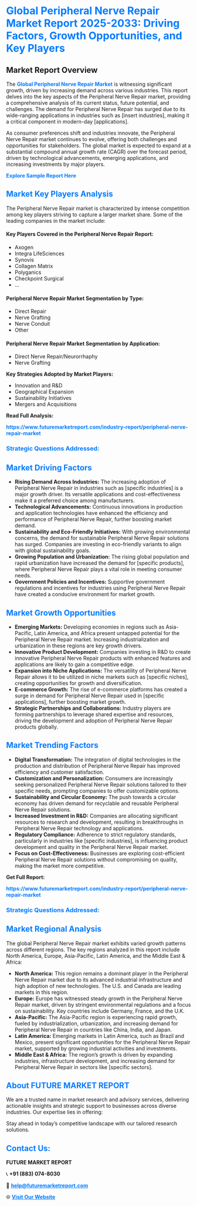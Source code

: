<h1 style="color: #007BFF;">Global Peripheral Nerve Repair Market Report 2025-2033: Driving Factors, Growth Opportunities, and Key Players</h1>

<section id="overview">
<h2>Market Report Overview</h2>
<p>The <a href="https://www.futuremarketreport.com/industry-report/peripheral-nerve-repair-market" style="color: #007BFF; text-decoration: none;"><strong>Global Peripheral Nerve Repair Market</strong></a> is witnessing significant growth, driven by increasing demand across various industries. This report delves into the key aspects of the Peripheral Nerve Repair market, providing a comprehensive analysis of its current status, future potential, and challenges. The demand for Peripheral Nerve Repair has surged due to its wide-ranging applications in industries such as [insert industries], making it a critical component in modern-day [applications].</p>
<p>As consumer preferences shift and industries innovate, the Peripheral Nerve Repair market continues to evolve, offering both challenges and opportunities for stakeholders. The global market is expected to expand at a substantial compound annual growth rate (CAGR) over the forecast period, driven by technological advancements, emerging applications, and increasing investments by major players.</p>
</section>

<section id="overview">
<p><a href="https://www.futuremarketreport.com/request-sample/reportId=89549" style="color: #007BFF; text-decoration: none;"><strong>Explore Sample Report Here</strong></a></p>
</section>

<section id="key-players">
<h2 style="color: #007BFF;">Market Key Players Analysis</h2>
<p>The Peripheral Nerve Repair market is characterized by intense competition among key players striving to capture a larger market share. Some of the leading companies in the market include:</p>
<h4>Key Players Covered in the Peripheral Nerve Repair Report:</h4>
<ul><li>Axogen</li><li>Integra LifeSciences</li><li>Synovis</li><li>Collagen Matrix</li><li>Polyganics</li><li>Checkpoint Surgical</li><li>...</li></ul>
<h4>Peripheral Nerve Repair Market Segmentation by Type:</h4>
<ul><li>Direct Repair</li><li>Nerve Grafting</li><li>Nerve Conduit</li><li>Other</li></ul>

<h4>Peripheral Nerve Repair Market Segmentation by Application:</h4>
<ul><li>Direct Nerve Repair/Neurorrhaphy</li><li>Nerve Grafting</li></ul>
<p><strong>Key Strategies Adopted by Market Players:</strong></p>
<ul>
<li>Innovation and R&D</li>
<li>Geographical Expansion</li>
<li>Sustainability Initiatives</li>
<li>Mergers and Acquisitions</li>
</ul>
</section>

<section>
<p><strong>Read Full Analysis: </strong></p><a href="https://www.futuremarketreport.com/industry-report/peripheral-nerve-repair-market" style="color: #007BFF; text-decoration: none;"><strong>https://www.futuremarketreport.com/industry-report/peripheral-nerve-repair-market</strong></a>
<h3 style="color: #007BFF;">Strategic Questions Addressed:</h3>
</section>

<section id="driving-factors">
<h2 style="color: #007BFF;">Market Driving Factors</h2>
<ul>
<li><strong>Rising Demand Across Industries:</strong> The increasing adoption of Peripheral Nerve Repair in industries such as [specific industries] is a major growth driver. Its versatile applications and cost-effectiveness make it a preferred choice among manufacturers.</li>
<li><strong>Technological Advancements:</strong> Continuous innovations in production and application technologies have enhanced the efficiency and performance of Peripheral Nerve Repair, further boosting market demand.</li>
<li><strong>Sustainability and Eco-Friendly Initiatives:</strong> With growing environmental concerns, the demand for sustainable Peripheral Nerve Repair solutions has surged. Companies are investing in eco-friendly variants to align with global sustainability goals.</li>
<li><strong>Growing Population and Urbanization:</strong> The rising global population and rapid urbanization have increased the demand for [specific products], where Peripheral Nerve Repair plays a vital role in meeting consumer needs.</li>
<li><strong>Government Policies and Incentives:</strong> Supportive government regulations and incentives for industries using Peripheral Nerve Repair have created a conducive environment for market growth.</li>
</ul>
</section>

<section id="growth-opportunities">
<h2 style="color: #007BFF;">Market Growth Opportunities</h2>
<ul>
<li><strong>Emerging Markets:</strong> Developing economies in regions such as Asia-Pacific, Latin America, and Africa present untapped potential for the Peripheral Nerve Repair market. Increasing industrialization and urbanization in these regions are key growth drivers.</li>
<li><strong>Innovative Product Development:</strong> Companies investing in R&D to create innovative Peripheral Nerve Repair products with enhanced features and applications are likely to gain a competitive edge.</li>
<li><strong>Expansion into Niche Applications:</strong> The versatility of Peripheral Nerve Repair allows it to be utilized in niche markets such as [specific niches], creating opportunities for growth and diversification.</li>
<li><strong>E-commerce Growth:</strong> The rise of e-commerce platforms has created a surge in demand for Peripheral Nerve Repair used in [specific applications], further boosting market growth.</li>
<li><strong>Strategic Partnerships and Collaborations:</strong> Industry players are forming partnerships to leverage shared expertise and resources, driving the development and adoption of Peripheral Nerve Repair products globally.</li>
</ul>
</section>

<section id="trending-factors">
<h2 style="color: #007BFF;">Market Trending Factors</h2>
<ul>
<li><strong>Digital Transformation:</strong> The integration of digital technologies in the production and distribution of Peripheral Nerve Repair has improved efficiency and customer satisfaction.</li>
<li><strong>Customization and Personalization:</strong> Consumers are increasingly seeking personalized Peripheral Nerve Repair solutions tailored to their specific needs, prompting companies to offer customizable options.</li>
<li><strong>Sustainability and Circular Economy:</strong> The push towards a circular economy has driven demand for recyclable and reusable Peripheral Nerve Repair solutions.</li>
<li><strong>Increased Investment in R&D:</strong> Companies are allocating significant resources to research and development, resulting in breakthroughs in Peripheral Nerve Repair technology and applications.</li>
<li><strong>Regulatory Compliance:</strong> Adherence to strict regulatory standards, particularly in industries like [specific industries], is influencing product development and quality in the Peripheral Nerve Repair market.</li>
<li><strong>Focus on Cost-Effectiveness:</strong> Businesses are exploring cost-efficient Peripheral Nerve Repair solutions without compromising on quality, making the market more competitive.</li>
</ul>
</section>

<section>
<p><strong>Get Full Report: </strong></p><a href="https://www.futuremarketreport.com/industry-report/peripheral-nerve-repair-market" style="color: #007BFF; text-decoration: none;"><strong>https://www.futuremarketreport.com/industry-report/peripheral-nerve-repair-market</strong></a>
<h3 style="color: #007BFF;">Strategic Questions Addressed:</h3>
</section>


<section id="regional-analysis">
<h2 style="color: #007BFF;">Market Regional Analysis</h2>
<p>The global Peripheral Nerve Repair market exhibits varied growth patterns across different regions. The key regions analyzed in this report include North America, Europe, Asia-Pacific, Latin America, and the Middle East & Africa:</p>
<ul>
<li><strong>North America:</strong> This region remains a dominant player in the Peripheral Nerve Repair market due to its advanced industrial infrastructure and high adoption of new technologies. The U.S. and Canada are leading markets in this region.</li>
<li><strong>Europe:</strong> Europe has witnessed steady growth in the Peripheral Nerve Repair market, driven by stringent environmental regulations and a focus on sustainability. Key countries include Germany, France, and the U.K.</li>
<li><strong>Asia-Pacific:</strong> The Asia-Pacific region is experiencing rapid growth, fueled by industrialization, urbanization, and increasing demand for Peripheral Nerve Repair in countries like China, India, and Japan.</li>
<li><strong>Latin America:</strong> Emerging markets in Latin America, such as Brazil and Mexico, present significant opportunities for the Peripheral Nerve Repair market, supported by growing industrial activities and investments.</li>
<li><strong>Middle East & Africa:</strong> The region’s growth is driven by expanding industries, infrastructure development, and increasing demand for Peripheral Nerve Repair in sectors like [specific sectors].</li>
</ul>
</section>

<footer>
<h2 style="color: #007BFF;">About FUTURE MARKET REPORT</h2>
<p>We are a trusted name in market research and advisory services, delivering actionable insights and strategic support to businesses across diverse industries. Our expertise lies in offering:</p>

<p>Stay ahead in today’s competitive landscape with our tailored research solutions.</p>

<h2 style="color: #007BFF;">Contact Us:</h2>
<p><strong>FUTURE MARKET REPORT</strong></p>
<p>📞 <strong>+91 (883) 074-8030</strong></p>
<p>📧 <strong><a href="mailto:help@futuremarketreport.com" style="color: #007BFF;">help@futuremarketreport.com</a></strong></p>
<p>🌐 <strong><a href="https://www.futuremarketreport.com/" style="color: #007BFF;">Visit Our Website</a></strong></p>
</footer>